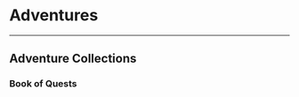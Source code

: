 # Adventures

---
## Adventure Collections

### Book of Quests

<!-- This section contains a small sample of creatures and various Creature Abilities. The list of sample creatures is not exhaustive but provides a good template for developing one's own creatures or adapting them from other sources. All the creatures follow the _Mythras Imperative_ rules outlined and explored in this document; however, to reflect the challenge some creatures (the dragon being a prime example) should pose, the rules have been slightly adjusted to allow for the creature's relative power level.

---
## Sample Creatures

Use these Sample Creatures as the inspiration for your own creations, adapting the templates as needed for the scenario, level of challenge desired, and so on. The creatures represent typical examples of their species: greater and lesser forms will exist, with higher and lower skills, Combat capabilities, and Hit Points. Note that most of these creatures have certain Abilities. These are more fully described below in the [Creature Abilities](0008_Creatures.md?id=Creature-Abilities) section.

The [Mythras Encounter Generator](https://mythras.skoll.xyz/), AKA MEG, is a wonderful monster repository with thousands of monsters and encounters available to generate. Links to the relevant entries are provided.

<br>

---
#### Giant Ant 
[MEG Entry](https://mythras.skoll.xyz/enemy_template/244/)

| Creature | Giant Ant  |
| :-- | :-- |
| Characteristics | STR 16, CON 19, SIZ 14, DEX 15, INT 7, POW 4, CHA 0 |
| Action Points | 2 | 
| Damage Modifier | +1d2 |
| Initiative | +11 |
| Move | 12m |
| Abilities | [Formidable Natural Weapons](0008_Creatures.md?id=formidable-natural-weapons) |
| Skills | Athletics 67%, Brawn 68%, Endurance 74%, Evade 56%, Perception 53%, Track 66%, Willpower 48% |
| Combat Style | Ant Attack (Mandibles and Sting) 67% |

##### Weapon Details

| Weapon | Size | Damage | AP/HP | Special |
| :-- | :-: | :--: | :--: | :-- |
| Bite | M | 1d6+1d2 | as location |
| Sting | M | 1d4+1d2 | as location |

##### Hit Locations & Armor

| 1d20 | Location | AP/HP |
| :-: | :-- | :-: |
| 1 | Right Rear Leg | 4/6 |
| 2 | Left Rear Leg | 4/6 |
| 3 | Right Middle Leg | 4/6 |
| 4 | Left Middle Leg | 4/6 |
| 5-9 | Abdomen | 4/9 |
| 10-13 | Thorax | 4/6 |
| 14 | Right Front | 4/6 |
| 15 | Left Front Leg | 4/6 |
| 16-20 | Head | 4/7 |

<br>

---
#### Bear (Grizzly)
[MEG Entry](https://mythras.skoll.xyz/enemy_template/276/)

| Creature | Bear (Grizzly)  |
| :-- | :-- |
| Characteristics | STR 26, CON 16, SIZ 34, DEX 16, INT 10, POW 6, CHA 0 |
| Action Points | 3 | 
| Damage Modifier | +1d12 |
| Initiative | +13 |
| Move | 8m |
| Abilities | [Intimidate](0008_Creatures.md?id=intimidate), [Night Sight](0008_Creatures.md?id=night-sight) |
| Skills | Athletics 68%, Brawn 79%, Endurance 66%, Evade 46%, Perception 60%, Stealth 66%, Survival 60%, Swim 68%, Track 66%, Willpower 44% |
| Combat Style | Ursine Fury (Bite and Claws) 78% |

##### Weapon Details

| Weapon | Size | Damage | AP/HP | Special |
| :-- | :-: | :--: | :--: | :-- |
| Bite | L | 1d8+1d12 | as location |
| Claw | H | 1d8+1d12 | as location |

##### Hit Locations & Armor

| 1d20 | Location | AP/HP |
| :-: | :-- | :-: |
| 1-3 | Right Rear Leg | 3/10 |
| 4-6 | Left Rear Leg | 3/10 |
| 7-9 | Hindquarters | 3/11 |
| 10-12 | Forequarters | 3/12 |
| 13-15 | Right Front | 3/10 |
| 16-18 | Left Front Leg | 3/10 |
| 19-20 | Head | 3/10 |

<br>

---
#### Crocodile/Alligator
[MEG Entry](https://mythras.skoll.xyz/enemy_template/11809/)

| Creature | Crocodile/Alligator  |
| :-- | :-- |
| Characteristics | STR 31, CON 19, SIZ 37, DEX 14, INT 12, POW 6, CHA 0 |
| Action Points | 2 | 
| Damage Modifier | +2d6 |
| Initiative | +13 |
| Move | 6m |
| Abilities | [Camouflaged](0008_Creatures.md?id=camouflaged), [Cold Blooded](0008_Creatures.md?id=cold-blooded), [Swimmer](0008_Creatures.md?id=swimmer) |
| Skills | Athletics 47%, Brawn 99%, Endurance 78%, Evade 32%, Perception 49%, Swim 80%, Willpower 44% |
| Combat Style | Lurking Death (Bite and Tail) 67% |

##### Weapon Details

| Weapon | Size | Damage | AP/HP | Special |
| :-- | :-: | :--: | :--: | :-- |
| Bite | H | 1d10+2d6 | as location | |
| Tail | H | 1d8+2d6 | as location | [Bash](0005_Combat.md?id=bash), [Sweep Attacks](0005_Combat.md?id=sweep-attacks) |

##### Hit Locations & Armor

| 1d20 | Location | AP/HP |
| :-: | :-- | :-: |
| 1-3 | Tail | 5/12 |
| 4-5 | Right Rear Leg | 5/12 |
| 6-7 | Left Rear Leg | 5/12 |
| 8-10 | Hindquarters | 5/13 |
| 11-14 | Forequarters | 5/14 |
| 15-16 | Right Front | 5/12 |
| 17-18 | Left Front Leg | 5/12 |
| 19-20 | Head | 5/13 |

<br>

---
#### Dragon
[MEG Entry](https://mythras.skoll.xyz/enemy_template/11817/)

| Creature | Dragon  |
| :-- | :-- |
| Characteristics | STR 33, CON 35, SIZ 50, DEX 18, INT 20, POW 19, CHA 17 |
| Action Points | 4 | 
| Magic Points | 19 | 
| Damage Modifier | +2d8 |
| Initiative | +19 |
| Move | 12m/18m Flying |
| Abilities | [Breathe Flame](0008_Creatures.md?id=breathe-flame), [Cold Blooded](0008_Creatures.md?id=cold-blooded), [Dark Sight](0008_Creatures.md?id=dark-sight), [Diving Strike](0008_Creatures.md?id=diving-strike), [Engulfing](0008_Creatures.md?id=engulfing), [Flying](0008_Creatures.md?id=flying), [Formidable Natural Weapons](0008_Creatures.md?id=formidable-natural-weapons), [Immunity (Fire)](0008_Creatures.md?id=immunity), [Terrifying](0008_Creatures.md?id=terrifying), [Trample](0008_Creatures.md?id=trample) |
| Skills | Athletics 80%, Brawn 120%, Deceit 78%, Endurance 92%, Evade 68%, Fly 90%, Insight 78%, Locale 68%, Lore (Dragon) 68%, Perception 78%, Teach 58%, Willpower 78% |
| Magic | 78% (Befuddle, Cleanse, Coordination, Find Treasure, Mindspeech, Spiritshield, Vigor, Witchsight) |
| Combat Style | Death and Destruction (Bite, Claws, Tail Sweep) 90%; Flame Breath 80% |

##### Weapon Details

| Weapon | Size | Damage | AP/HP | Special |
| :-- | :-: | :--: | :--: | :-- |
| Bite | E | 1d12+2d8 | as location | |
| Claw | E | 1d10+2d8 | as location | |
| Flame Breath | E | 4d6 | - | The fire breathed by a dragon stretches in a cone for a number of metres in length equal to the dragon's CON (35m), and a number of metres wide equal to a quarter of CON (9m). Anything caught in the blast ignites if flammable, and the heat is powerful enough to melt un-enchanted metals. |
| Tail | E | 1d10+2d8 | as location | [Bash](0005_Combat.md?id=bash), [Sweep Attacks](0005_Combat.md?id=sweep-attacks) |
| Trample | C | 4d8 | - | 

##### Hit Locations & Armor

| 1d20 | Location | AP/HP |
| :-: | :-- | :-: |
| 1-2 | Tail | 8/17 |
| 3-4 | Right Rear Leg | 8/17 |
| 5-6 | Left Rear Leg | 8/17 |
| 7-8 | Hindquarters | 8/18 |
| 9-10 | Right Wing | 8/16 |
| 11-12 | Left Wing | 8/16 |
| 13-14 | Forequarters | 8/19 |
| 15-16 | Right Front Leg | 8/17 |
| 17-18 | Left Front Leg | 8/17 |
| 19-20 | Head | 8/17 |

<br>

---
#### Goblin/Orc
[MEG entry](https://mythras.skoll.xyz/enemy_template/10891/)

| Creature | Goblin/Orc  |
| :-- | :-- |
| Characteristics | STR 11, CON 14, SIZ 11, DEX 11, INT 11, POW 11, CHA 7 |
| Action Points | 2 | 
| Damage Modifier | - |
| Initiative | +11 |
| Move | 6m |
| Abilities | [Night Sight](0008_Creatures.md?id=night-sight) |
| Skills | Athletics 52%, Brawn 42%, Deceit 57%, Endurance 48%, Evade 62%, Perception 61%, Unarmed 52%, Willpower 42% |
| Combat Style | Warrior (Shortsword, Shield, Spear, Sling) 62% |

##### Weapon Details

| Weapon | Size | Damage | AP/HP | Special |
| :-- | :-: | :--: | :--: | :-- |
| Shortsword | M | 1d6 | 6/8 | [Bleed](0005_Combat.md?id=bleed), [Impale](0005_Combat.md?id=impale)|
| Spear | M | 1d8+1 | 4/5 | [Impale](0005_Combat.md?id=impale)|
| Sling | L | 1d8 | 1/2 | [Bash](0005_Combat.md?id=bash), [Stun Location](0005_Combat.md?id=stun-location), Range 10/150/300m |
| Shield | L | 1d4 | 4/9 | [Passive Blocking/Warding on 3 locations](0005_Combat.md?id=passive-blocking), Ranged Parry |

##### Hit Locations & Armor

| 1d20 | Location | AP/HP |
| :-: | :-- | :-: |
| 1-3 | Right Leg | 1/5 |
| 4-6 | Left Leg | 1/5 |
| 7-9 | Abdomen | 1/6 |
| 10-12 | Chest | 1/7 |
| 13-15 | Right Arm | 1/4 |
| 16-18 | Left Arm | 1/4 |
| 19-20 | Head | 1/5 |

<br>

---
#### Horse
[MEG Entry](https://mythras.skoll.xyz/enemy_template/9997/)

| Creature | Horse  |
| :-- | :-- |
| Characteristics | STR 26, CON 16, SIZ 31, DEX 16, INT 10, POW 6, CHA 0 |
| Action Points | 2 | 
| Damage Modifier | +1d12 |
| Initiative | +11 |
| Move | 12m |
| Abilities | [Trample](0008_Creatures.md?id=trample) |
| Skills | Athletics 52%, Brawn 83%, Endurance 66%, Evade 40%, Perception 48%, Willpower 34% |
| Combat Style | Rear and Plunge (Hoofs) 62% |

##### Weapon Details

| Weapon | Size | Damage | AP/HP | Special |
| :-- | :-: | :--: | :--: | :-- |
| Hoof | H | 1d6+1d12 | |
| Trample | E | 2d12 | - | 

##### Hit Locations & Armor

| 1d20 | Location | AP/HP |
| :-: | :-- | :-: |
| 1-3 | Right Hind Leg | 1/9 |
| 4-6 | Left Hind Leg | 1/9 |
| 7-9 | Hindquarters | 1/10 |
| 10-12 | Forequarters | 1/11 |
| 13-14 | Right Front Leg | 1/8 |
| 15-16 | Left Front Leg | 1/8 |
| 17-20 | Head | 1/9 |

<br>

---
#### Minotaur
[MEG Entry](https://mythras.skoll.xyz/enemy_template/11814/)

| Creature | Minotaur |
| :-- | :-- |
| Characteristics | STR 15, CON 14, SIZ 22, DEX 11, INT 13, POW 11, CHA 7 |
| Action Points | 2 | 
| Damage Modifier | +1d6 |
| Initiative | +12 |
| Move | 8m |
| Abilities | [Intimidate](0008_Creatures.md?id=intimidate) |
| Skills | Athletics 57%, Brawn 79%, Customs 66%, Endurance 66%, Evade 40%, Insight 44%, Locale 56%, Lore (Herding) 66%, Perception 54%, Unarmed 57%, Willpower 42% |
| Combat Style | Minotaur Warrior (Two Handed Axe, 2H spear used one handed, Hoplite Shield, Gore) 67% |

##### Weapon Details

| Weapon | Size | Damage | AP/HP | Special |
| :-- | :-: | :--: | :--: | :-- |
| Gore | L | 1d8+1d6 | as location | [Impale](0005_Combat.md?id=impale) |
| Two Handed Axe | E | 2d8+2+1d6 | 6/12 | |
| Spear | H | 1d10+1+1d6 | 4/10 | [Impale](0005_Combat.md?id=impale) |
| Hoplite Shield | E | 1d4+1d6 | 6/15 | [Passive Blocking/Warding on 4 locations](0005_Combat.md?id=passive-blocking), Ranged Parry |

##### Hit Locations & Armor

| 1d20 | Location | AP/HP |
| :-: | :-- | :-: |
| 1-3 | Right Leg | 0/7 |
| 4-6 | Left Leg | 0/7 |
| 7-9 | Abdomen | 0/8 |
| 10-12 | Chest | 0/9 |
| 13-14 | Right Arm | 0/6 |
| 15-16 | Left Arm | 0/6 |
| 17-20 | Head | 3/7 |

<br>

---
#### Shark
[MEG Entry](https://mythras.skoll.xyz/enemy_template/11815/)

| Creature | Shark  |
| :-- | :-- |
| Characteristics | STR 22, CON 19, SIZ 42, DEX 20, INT 6, POW 6, CHA 0 |
| Action Points | 3 | 
| Damage Modifier | +2d6 |
| Initiative | +13 |
| Move | 12m (swim) |
| Abilities | [Blood Sense](0008_Creatures.md?id=blood-sense), [Frenzy](0008_Creatures.md?id=frenzy), [Swimmer](0008_Creatures.md?id=swimmer) |
| Skills | Athletics 87%, Brawn 87%, Endurance 66%, Evade 55%, Perception 57%, Swim 91%, Willpower 34% |
| Combat Style | Jaws (Bite), 81% |

##### Weapon Details

| Weapon | Size | Damage | AP/HP | Special |
| :-- | :-: | :--: | :--: | :-- |
| Bite | E | 1d10+2d6 | as location | |

##### Hit Locations & Armor

| 1d20 | Location | AP/HP |
| :-: | :-- | :-: |
| 1-3 | Tail | 2/12 |
| 4-6 | Dorsal Fin | 2/11 |
| 7-10 | Hindquarters | 2/13 |
| 11-14 | Forequarters | 2/14 |
| 15-16 | Right Fin | 2/11 |
| 17-18 | Left Fin | 2/11 |
| 17-20 | Head | 2/12 |

<br>

---
#### Skeleton
[MEG Entry](https://mythras.skoll.xyz/enemy_template/7925/)

| Creature | Skeleton  |
| :-- | :-- |
| Characteristics | STR 11, CON 14, SIZ 13, DEX 11, INT 11, POW 16, CHA 7 |
| Action Points | 2 | 
| Damage Modifier | - |
| Initiative | +11 |
| Move | 6m |
| Abilities | [Undead](0008_Creatures.md?id=undead) |
| Special | Animated skeletons are susceptible to weapons delivering blunt-force trauma, which smashes the bone (or chitin), and disrupts the joints. Such weapons increase their damage dice by one step when used against skeletons (for example a club with 1d6 damage would become 1d8). On the other handhand, skeletons are resistant to slashing and thrusting weapons. Reduce the damage dice of slashing weapons by one step, and thrusting weapons by two steps. |
| Skills | Athletics 68%, Brawn 45%, Endurance 44%, Evade 72%, Perception 57%, Unarmed 68%, Willpower 72% |
| Combat Style | Skeletal Warrior (Sword, Spear, Peltast Shield) 68% - Formation Fighting |

##### Weapon Details

| Weapon | Size | Damage | AP/HP | Special |
| :-- | :-: | :--: | :--: | :-- |
| Shortsword | M | 1d6 | 6/8 | [Bleed](0005_Combat.md?id=bleed), [Impale](0005_Combat.md?id=impale)|
| Spear | M | 1d8+1 | 4/5 | [Impale](0005_Combat.md?id=impale)|
| Shield | L | 1d4 | 4/12 | [Passive Blocking/Warding on 3 locations](0005_Combat.md?id=passive-blocking), Ranged Parry |

##### Hit Locations & Armor

| 1d20 | Location | AP/HP |
| :-: | :-- | :-: |
| 1-3 | Right Leg | 0/5 |
| 4-6 | Left Leg | 0/5 |
| 7-9 | Abdomen | 0/6 |
| 10-12 | Chest | 0/7 |
| 13-15 | Right Arm | 0/4 |
| 16-18 | Left Arm | 0/4 |
| 19-20 | Head | 0/5 |

<br>

---
#### Xenomorphic Alien
[MEG Entry](https://mythras.skoll.xyz/enemy_template/11816/)

| Creature | Xenomorphic Alien  |
| :-- | :-- |
| Characteristics | STR 23, CON 11, SIZ 16, DEX 24, INT 12, POW 12, CHA 13 |
| Action Points | 3 | 
| Damage Modifier | +1d6 |
| Initiative | +18 |
| Move | 8m |
| Abilities | [Camouflaged](0008_Creatures.md?id=camouflaged), [Frenzy](0008_Creatures.md?id=frenzy) |
| Special | Whenever the xenomorph is injured, its acidic blood sprays out over an attacker within hand-to-hand range. It inflicts 1d3 damage for 1d3 rounds to a random Hit Location. The acid will eat through armor first before affecting the flesh below. |
| Skills | Athletics 77%, Brawn 68%, Endurance 56%, Evade 80%, Perception 62%, Stealth 76%, Track 64, Willpower 52% |
| Combat Style | Parasitic Alien Horror (Bite, Claw and Tail) 77% |

##### Weapon Details

| Weapon | Size | Damage | AP/HP | Special |
| :-- | :-: | :--: | :--: | :-- |
| Bite | H | 1d4+1d6 | as location | |
| Claw | H | 1d4+1+1d6 | as location | |
| Tail | H | 1d6+1d6 | as location | [Sweep Attacks](0005_Combat.md?id=sweep-attacks) |

##### Hit Locations & Armor

| 1d20 | Location | AP/HP |
| :-: | :-- | :-: |
| 1-3 | Tail | 6/5 |
| 4-5 | Right Rear Leg | 6/6 |
| 6-7 | Left Rear Leg | 6/6 |
| 8-10 | Abdomen | 6/7 |
| 11-14 | Chest | 6/8 |
| 15-16 | Right Arm | 6/5 |
| 17-18 | Left Arm | 6/5 |
| 19-20 | Head | 6/7 |

<br> 

---
## Creature Abilities

A Creature Ability is something it can do naturally because of its physiology, biology, innate magic, and so forth. Birds, for example, can flap through the air, and so Flying is an ability.

Each of the following Abilities is described in terms of its game effects, and how it may affect interactions with others. Not all these Abilities are on display in the Sample Creatures provided earlier, but they show how seemingly mundane creatures can be turned into something unique, challenging, or downright terrifying. As a general rule of thumb, creatures should have up to three Abilities that are applicable to their nature and environment. A demonic spider, for example, might have Adhering, Grappler and Vampiric. However, in exceptional cases, more Abilities are allowed to reflect the awesome nature of the creature being described.

#### Adhering

The creature can move freely on vertical surfaces, and even move upside down on a ceiling with no special equipment. Such Movement is always at half the creature's normal Movement rate.

#### Aquatic

The creature breathes water rather than air, generally possessing gills or a skin capable of absorbing dissolved air directly. If taken out of water and their breathing organs allowed to dry out, they begin to suffocate after their CON in minutes if remaining passive or half that time if moving or fighting.

#### Blood Sense

Allows the creature to detect blood over great distances, either carried by wind or water. Traces of blood can be sensed up to 1d6+6 kilometres.

#### Breathe Flame

The creature breathes flame over an area as a Combat Action. The flame covers a cone in front of the creature, which stretches for its CON in metres. At the furthest extent, the width of the cone is one quarter of the creature's CON. Any creature caught in the flame suffers fire-based damage to all hit locations, though a character can attempt to Evade to halve this damage. Armor Points count as normal unless otherwise noted.

A creature can only breathe flame once in a specified time period (usually once per hour or once per day). Further attempts to breathe flame within this time require the creature to pass Endurance rolls with each roll becoming one grade harder or suffer a level of Fatigue.

#### Burrower

The creature is adept at tunneling through the ground at its normal Movement rate. Some creatures are limited in the kind of ground they can move through, which is noted in the creature's description.

#### Camouflaged

The creature is adept at hiding due to its coloration or unusual surface texture. Those attempting to spot the creature suffer a penalty to Perception of two difficulty grades.

#### Characteristic Drain

The creature has the innate ability to drain temporary Characteristic points from the target of their attacks. The type of attack, the Characteristic affected, and how to resist the draining effect is detailed in the creature's description.

#### Cold-Blooded

The creature does not need to eat frequently. One meal a week is sufficient to keep it healthy and well fed, and gorging itself on a large amount of meat will remove the need to eat for a month. Conversely, when exposed to temperatures below 15 degrees Celsius, its reflexes become muted, suffering a penalty of –6 to Initiative, and the loss of one Combat Action per round. Below 5 degrees Celsius cold-blooded creatures become completely torpid, entering a helpless catatonic state.

#### Dark Sight

Allows the creature to see normally in the complete absence of light.

#### Death Sense

In tune with the powers of death, the creature can sense the death of living things, and dead flesh at a range of up to half its INT in kilometres.

#### Disease Immunity

The creature is immune to all diseases. All creatures without SIZ automatically have this ability, although it is not specifically listed in their descriptions.

#### Diving Strike

Some creatures can plummet from the sky or surge through the waters to attack their prey, striking with incredible force. This is effectively charging for creatures which are not land based. Diving Strike increases both the Size of the attack, and the creature's Damage Modifier by one step, for this attack only. A diving strike may only be used once per round. The creature must be at least one full round of Movement above its target (or possibly below if submerged) in order to use the diving strike.

#### Earth Sense

Some creatures are so in tune with the underground world that they can work perfectly well in the total darkness of the deep. By sensing vibration and air pressure, a creature with Earth Sense can fight, and make Perception rolls with no penalty as long as their target is no more than their INS in metres away. If using Earth Sense above ground the range is halved.

#### Echolocation

The creature senses its environment through reflections of sonic waves. This means that it can perceive others that may be either motionless or hidden. In such circumstances, using a Stealth roll to attempt to remain unperceived by the creature is two grades more difficult.

#### Engulfing

The creature has an orifice which can swallow targets whole. The maximum size of an engulfed victim is figured as half the creature's own SIZ but may be less than this depending on the creature's physiology. When engulfed the victim suffers at least one damage roll based on the creature's bite attack before being swallowed – the time spent chewing depends on the creature, and how sensitive its innards are. If still alive a swallowed victim will begin to suffocate, likely dying by asphyxiation before suffering any noticeable damage from stomach acid. Realistically, an engulfed victim lacks the mobility to move inside the digestive tract or the creature is so large that he will die long before he can cut its way out.

#### Flying

The creature automatically succeeds in everyday moving and maneuvering whilst flying and need not roll their Fly skill unless attempting an unusually difficult task, such as flying against a powerful wind, evading a ranged attack in the air, or outmaneuvering an aerial foe. A flier may substitute the Fly skill (base STR+DEX) for Evade if fighting whilst aloft.

#### Formidable Natural Weapons

This creature can actively parry or deflect attacks using its natural weapons. This is due to a combination of fighting style and possessing natural armament being formed from resilient substances such as horn, chitin or bone which can shrug off damage from manufactured weapons. Note that creatures lacking this trait either rely on their natural armor to turn blows or use Evade.

#### Frenzy

When wounded or exposed to a particular substance – blood for instance – the creature must succeed in a Willpower roll or enter a frenzy. The frenzy lasts a number of rounds equal to the creature's CON. During the frenzy they must only spend Combat Actions on attacking or moving towards combat. Spellcasting, parrying, evading, and anything else is forbidden; all thoughts of self-preservation washed away in a red haze. In return, the creature no longer suffers pain or fatigue, and is impervious to mental control. During this time, it is immune to all the detrimental effects of Serious Wounds, although a Major Wound will still incapacitate. If still alive, once the frenzy finishes the creature automatically gains a fatigue level of Exhausted.

#### Gaze Attack

The creature has a gaze attack. This attack may be active (the creature must consciously spend an Action Point on its turn to use it on a foe) or passive (anyone looking at the creature is affected), as listed in the creature's description.

#### Grappler

If the creature successfully strikes in combat, it can immediately seize hold of the opponent in addition to inflicting damage. If the creature's attack was parried (or the creature itself is parrying), then the creature is granted the Grip effect against the opponent's limb or the Pin Weapon effect against his weapon instead. The creature always uses its Brawn skill to resist a victim from breaking free.

#### Hold Breath

The creature can hold its breath for extended periods of time. If prepared and remaining fairly static, the creature can hold its breath for a number of minutes equal to its CON. This period is halved if the creature is active, such as when swimming or fighting.

#### Immunity

The creature is completely immune to damage caused by one type of source. This source (cold, fire, iron, etc.) will be noted in the creature's listing, but a narrative description may be necessary for some of the more specific immunities.

#### Intimidate

The creature may intimidate opponents as a prelude to combat or to avoid it altogether: growls, snarls, lowering of horns, and so forth. Opponents must make an unopposed Willpower roll to hold their ground; a success allows a character to stand his ground, whereas a failure indicates that they must spend the next round instinctively placing distance between themselves and the creature. If he fumbles the Willpower roll, then the character flees at maximum speed. A critical success allows the character to ignore any further intimidation attempts by the creature or its brethren during that encounter. The effect continues for as long as the creature continues to act in a threatening manner, which includes it making an attack.

#### Leaper

The creature uses Leaping attacks as described in the [Combat](0005_Combat.md?id=leaping-attacks) section but can combine the leap with a physical attack such as a claw or bite. If the leaping creature wins the opposed leap attack roll, it automatically inflicts damage for one of its natural weapons on the target. This damage cannot be parried except by Passive Blocking.

#### Life Sense

In tune with the rhythms of nature, this creature can determine the vitality of any living creature by touch alone. If the creature makes a successful Perception roll, it learns of the target's current injuries, Fatigue level, and whether it is currently afflicted by any poison or disease. The creature is also aware of any form of life within a number of metres equal to its Willpower skill, which may make Stealth difficult to accomplish.

#### Magic Sense

Similar to Life Sense but permits the creature to detect magical emanations over the same distances. If the creature touches another and makes a successful Perception roll, it learns of the target's current magic points, carried enchantments, and active spells.

#### Multi-Headed

The creature gains an additional Combat Action per extra head possessed beyond the first. These are lost as each individual head is incapacitated or severed. Provided one head remains active, the creature can still control its shared body. When a multi-headed creature resists spells which affect emotions or intellect, it rolls individual saves for each still intact head.

#### Multi-Limbed

Similar to Multi-headed, the creature gains an additional Combat Action per extra pair of limbs (beyond the first) it can bring to bear during combat – those normally used to hold up or move the creature do not count. These extra Combat Actions can only be used to perform actions with those specific limbs and are lost as each pair are immobilized or incapacitated.

#### Night Sight

Allows the creature to treat partial darkness as illuminated and darkness as partial darkness.

#### Poison Immunity

The creature is immune to all poisons. All creatures without SIZ automatically have this Trait, although it is not specifically listed in their descriptions.

#### Regeneration

The creature can regenerate Hit Points lost to damage. The speed of regeneration varies depending upon the creature. Unless specifically noted, regeneration does not replace lost limbs, and the severing of a vital location (head, chest, or abdomen) will still result in death.

#### Swimmer

The creature automatically succeeds in everyday moving and maneuvering whilst swimming and need not roll their Swim skill unless attempting an unusually difficult task, such as swimming against a powerful tide or leaping up a waterfall. A swimmer may substitute the Swim skill for Athletics and Evade rolls whilst in water.

#### Terrifying

The creature's appearance, form or aura is so terrifying it forces viewers to make an unopposed Willpower roll. Success indicates the viewer is shaken for one round and cannot act offensively. Failure causes them to flee in terror. A fumble causes the viewer to collapse unconscious from the shock. Only a critical success allows the viewer to act unhindered. The viewer need not make any further checks for the remainder of the combat, even if more of the same creatures are present. Repeated exposure to a specific type of Terrifying monster may eventually permit the skill check to become one or more grades easier.

#### Trample

The creature is able to trample beings with a SIZ of half or less than its own, using its Athletics skill to attack. This inflicts damage equal to twice the creature's base Damage Modifier and increases the Size of the attack by one step. How, and when trample is used depends on the circumstances. If engaged in combat the creature may trample a prone opponent on its turn, but this costs an Action Point. If the trample is performed whilst the creature is moving or charging over an opponent, then the trample is a Free Action.

#### Undead

Being already dead, the creature is immune to the consequences of both fatigue and severe injuries. Undead are thus immune to all the detrimental effects of Serious Wounds. Even Major Wounds do not incapacitate them, although they can still have locations severed or shattered as per normal. Treat the head or chest location of the undead creature as the area where the spirit or magic has been bound. Any location (and those contiguous to it) which is smashed or severed from the bound area ceases to function, but the remainder of the body can continue if it still has limbs with which to act. A Major Wound to the magic-infused location destroys the undead outright. Only fully corporeal dead creatures may possess the Undead trait.

#### Vampiric

The creature drains its victim's blood, causing an increase in Fatigue levels. The creature must use a bite attack, and cause damage with the bite to be able to drain blood at the rate described in the creature's description.

#### Venomous

The creature has a venomous bite, sting, or other means of attack.

#### Wing Buffet

The creature is so large it can damage opponents by beating its wings. This requires an Attack action and does damage equal to its damage bonus to those within 3 metres of the front or side of the creature. -->